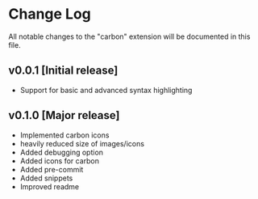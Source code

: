 # Change Log

All notable changes to the "carbon" extension will be documented in this file.

## v0.0.1 [Initial release]

- Support for basic and advanced syntax highlighting

## v0.1.0 [Major release]

- Implemented carbon icons
- heavily reduced size of images/icons
- Added debugging option
- Added icons for carbon
- Added pre-commit
- Added snippets
- Improved readme